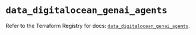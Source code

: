 # `data_digitalocean_genai_agents`

Refer to the Terraform Registry for docs: [`data_digitalocean_genai_agents`](https://registry.terraform.io/providers/digitalocean/digitalocean/2.59.0/docs/data-sources/genai_agents).
